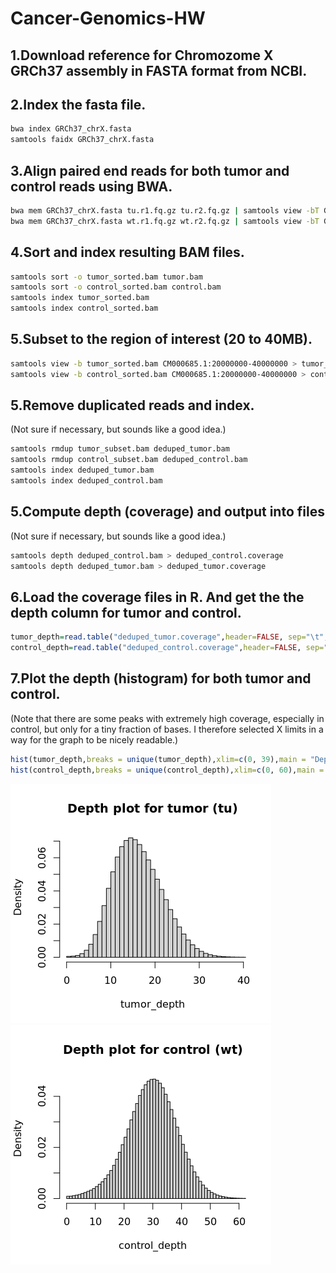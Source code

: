 # Cancer-Genomics-HW
## 1.Download reference for Chromozome X GRCh37 assembly in FASTA format from NCBI.
## 2.Index the fasta file.
```bash
bwa index GRCh37_chrX.fasta
samtools faidx GRCh37_chrX.fasta
```
## 3.Align paired end reads for both tumor and control reads using BWA.
```bash
bwa mem GRCh37_chrX.fasta tu.r1.fq.gz tu.r2.fq.gz | samtools view -bT GRCh37_chrX.fasta - > tumor.bam
bwa mem GRCh37_chrX.fasta wt.r1.fq.gz wt.r2.fq.gz | samtools view -bT GRCh37_chrX.fasta - > control.bam
```
## 4.Sort and index resulting BAM files.
```bash
samtools sort -o tumor_sorted.bam tumor.bam
samtools sort -o control_sorted.bam control.bam
samtools index tumor_sorted.bam
samtools index control_sorted.bam
```
## 5.Subset to the region of interest (20 to 40MB).
```bash
samtools view -b tumor_sorted.bam CM000685.1:20000000-40000000 > tumor_subset.bam
samtools view -b control_sorted.bam CM000685.1:20000000-40000000 > control_subset.bam
```
## 5.Remove duplicated reads and index.
(Not sure if necessary, but sounds like a good idea.)
```bash
samtools rmdup tumor_subset.bam deduped_tumor.bam
samtools rmdup control_subset.bam deduped_control.bam
samtools index deduped_tumor.bam
samtools index deduped_control.bam
```
## 5.Compute depth (coverage) and output into files
(Not sure if necessary, but sounds like a good idea.)
```bash
samtools depth deduped_control.bam > deduped_control.coverage
samtools depth deduped_tumor.bam > deduped_tumor.coverage
```
## 6.Load the coverage files in R. And get the the depth column for tumor and control.
```R
tumor_depth=read.table("deduped_tumor.coverage",header=FALSE, sep="\t", na.strings="NA", dec=".", strip.white=TRUE)$V3
control_depth=read.table("deduped_control.coverage",header=FALSE, sep="\t", na.strings="NA", dec=".", strip.white=TRUE)$V3
```
## 7.Plot the depth (histogram) for both tumor and control.
(Note that there are some peaks with extremely high coverage, especially in control, but only for a tiny fraction of bases. I therefore selected X limits in a way for the graph to be nicely readable.)
```R
hist(tumor_depth,breaks = unique(tumor_depth),xlim=c(0, 39),main = "Depth plot for tumor (tu)")
hist(control_depth,breaks = unique(control_depth),xlim=c(0, 60),main = "Depth plot for control (wt)")
```
![image info](./tumor_depth.png)
![image info](./control_depth.png)
